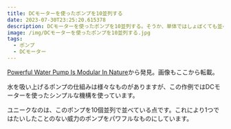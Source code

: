 ```yaml
---
title: DCモーターを使ったポンプを10並列する
date: 2023-07-30T23:25:20.615378
description: DCモーターを使ったポンプを10並列する。そうか、単体ではしょぼくても並べれば良いのか
image: /img/DCモーターを使ったポンプを10並列する.jpg
tags:
  - ポンプ
  - DCモーター
---
```

[Powerful Water Pump Is Modular In Nature](https://hackaday.com/2023/06/23/powerful-water-pump-is-modular-in-nature/)から発見。画像もここから転載。

水を吸い上げるポンプの仕組みは様々なものがありますが、この作例ではDCモーターを使ったシンプルな機構を使っています。

ユニークなのは、このポンプを10個並列で並べている点です。これにより1つではたいしたことのない威力のポンプをパワフルなものにしています。


